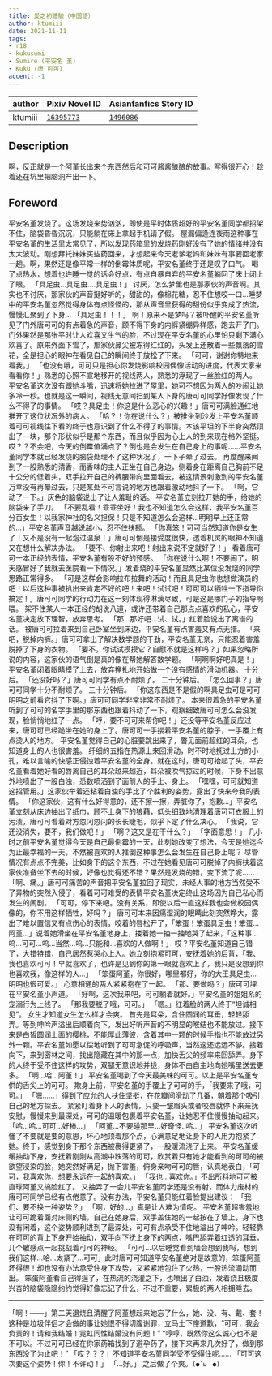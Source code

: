 ```yaml
---
title: 愛之初體驗（中国語）
author: ktumiii
date: 2021-11-11
tags:
- r18
- kukusumi
- Sumire (平安名 堇)
- Kuku (唐 可可)
accent: -1
---
```


| author | Pixiv Novel ID | Asianfanfics Story ID |
| ------ | -------------- | --------------------- |
| ktumiii | [`16395773`](https://www.pixiv.net/novel/show.php?id=16395773) | [`1496086`](https://www.asianfanfics.com/story/view/1496086/) |

## Description

啊，反正就是一个阿堇长出来个东西然后和可可酱酱酿酿的故事。写得很开心！趁着还在坑里把脑洞产出一下。

<!-- more -->

## Foreword

平安名堇发烧了。这场发烧来势汹汹，即使是平时体质超好的平安名堇同学都招架不住，脑袋昏昏沉沉，只能躺在床上拿起手机请了假。
屋漏偏逢连夜雨这种事在平安名堇的生活里太常见了，所以发现药箱里的发烧药刚好没有了她的情绪并没有太大波动。刚想拜托妹妹买些药回来，才想起来今天老爹老妈和妹妹有事要回老家一趟。啊，果然还是像平常一样的倒霉体质呢，平安名堇终于还是叹了口气。
喝了点热水，想着也许睡一觉的话会好点，有点自暴自弃的平安名堇躺回了床上闭上了眼。
「具足虫…具足虫….具足虫！」
讨厌，怎么梦里也是那家伙的声音啊。其实也不讨厌，那家伙的声音挺好听的，甜甜的，像棉花糖，忍不住想咬一口…睡梦中的平安名堇忽然觉得身体有点怪怪的，那从声音里获得的甜份似乎变成了热流，慢慢汇聚到了下身…
「具足虫！！！」
啊！原来不是梦吗？被吓醒的平安名堇听见了门外唐可可的有点着急的声音，顾不得下身的内裤紧绷异样感，跑去开了门。
门外果然是那张平时让人欢喜又生气的脸，不过现在平安名堇的心里怕只剩下满心欢喜了。原来外面下雪了，那家伙鼻尖被冻得红红的，头发上还散着一些飘落的雪花，全是担心的眼神在看见自己的瞬间终于放松了下来。
「可可，谢谢你特地来看我。」
「也没有哦，可可只是担心你发烧影响校园偶像活动的进度，代表大家来看看你！」熟悉的心照不宣地移开的视线两人，熟悉的浮现了一丝脸红的两人。
平安名堇这次没有跟她斗嘴，迅速将她拉进了屋里，她可不想因为两人的吵闹让她多冷一秒。也就是这一瞬间，视线无意间扫到某人下身的唐可可同学好像发现了什么不得了的事情。
「哎？具足虫！你这是什么恶心的兴趣！」唐可可满脸通红地推开了这位状况外的病人。
「哈？！你在说什么？」被推坐到沙发上平安名堇顺着可可视线往下看的终于也意识到了什么不得了的事情。本该平坦的下半身突然顶出了一块，那个形状似乎是那个东西，而且似乎因为心上人的到来现在格外坚挺。
哎？？不会吧，今天的倒霉值满点了？倒也是会发生在自己身上的事呢……平安名堇同学本就已经发烧的脑袋处理不了这种状况了，一下子晕了过去。
再度醒来闻到了一股熟悉的清香，而香味的主人正坐在自己身边，侧着身在距离自己胸前不足十公分的低着头，双手拉开自己的裤腰带向里面看去，被这情景刺激到的平安名堇万幸没有再晕过去，只是某处不可言说的地方也跟着激动地抖了一下。
「啊，它动了一下。」灰色的脑袋说出了让人羞耻的话。
平安名堇立刻拉开她的手，给她的脑袋来了手刀。
「不要乱看！乖乖坐好！我也不知道怎么会这样，我平安名堇百分百女生！以我家神社的名义担保！只是不知道怎么会这样…明明早上还正常的…」平安名堇声音越说越小，忍不住扶额。
「你真笨！可可当然知道你是女生了！又不是没有一起泡过温泉！」唐可可倒是接受度很快，透着机灵的眼神不知道又在想什么解决办法。
「要不、你射出来吧！射出来说不定就好了！」
看着唐可可一本正经的表情，平安名堇有股不好的预感。
「你在说什么啊！不要闹了，明天感冒好了我就去医院看一下情况。」发着烧的平安名堇显然比某位没发烧的同学思路正常得多。
「可是这样会影响拉布拉舞的活动！而且具足虫你也想做演员的吧！以后这种事被扒出来肯定不好的吧！来吧！试试吧！可可可以牺牲一下指导你搞定！」唐可可同学的行动力在这一刻体现得淋漓尽致，可是这是哪门子的指导啊喂。
架不住某人一本正经的胡说八道，或许还带着自己那点点喜欢的私心，平安名堇决定放下理智，放弃思考。
「那…那好吧…试、试。」红着脸说出了离谱的话。
被唐可可拉着来到自己卧室坐到床边，平安名堇有点害羞又有点无措。
「来吧，脱掉内裤。」唐可可拿出了解决数学题的干劲，平安名堇无奈，只能忍着害羞脱掉了下身的衣物。
「要不，你试试摸摸它？自慰不就是这样吗？」如果忽略所说的内容，这家伙的语气倒是真的像在帮她解答数学题。
「啊啊啊好吧真是！」平安名堇闭着眼睛摸了上去，放弃挣扎地开始做一个没有感情的滑动机器。
十分后。
「还没好吗？」唐可可同学有点不耐烦了。
二十分钟后。
「怎么回事？」唐可可同学十分不耐烦了。
三十分钟后。
「你这东西是不是假的啊具足虫可是可可明明之前看它抖了下啊。」唐可可同学非常非常不耐烦了。
本来很着急的平安名堇听到了可可的名字手里的那东西也跟着抖动了一下，观察细致唐可可怎么会没发现，脸悄悄地红了一点。
「哼，要不可可来帮你吧！」还没等平安名堇反应过来，唐可可已经跪坐在她的身上了。唐可可一手搂着平安名堇的脖子，一手覆上有点烫人的地方。
平安名堇觉得自己的心脏要跳出来了，瞥见面前超红的耳朵，也知道身上的人也很害羞。
纤细的五指在热源上来回滑动，时不时地抚过上方的小孔，难以言喻的快感正侵蚀着平安名堇的全身。就在这时，唐可可抬起了头，平安名堇看着她好看的唇离自己的耳朵越来越近，耳朵被吹气掠过的时候，下身不出意外地喷出了一股白浊，悉数喷洒到了面前人的手上、身上。
「嘿嘿，可可就知道这招管用。」这家伙举着还粘着白浊的手比了个胜利的姿势，露出了快来夸我的表情。
「你这家伙，这有什么好得意的，还不擦一擦，弄脏你了，抱歉…」平安名堇立刻从床边抽出了纸巾，顾不上身下的狼藉，低头细致地清理着唐可可衣服上的污渍，唐可可看着对方忽闪忽闪的长长睫毛，似乎下定了什么决心。
「我说，它还没消失，要不，我们做吧！」
「啊？这又是在干什么？」
「字面意思！」
几小时之前平安名堇觉得今天是自己最倒霉的一天，此刻她改变了想法，今天是她迄今为止最幸福的一天，不然被喜欢的人推倒这种事怎么会发生在自己身上呢？
尽管情况有点点不完美，比如身下的这个东西，不过在她看见唐可可脱掉了内裤扶着这家伙准备坐下去的时候，好像也觉得还不错？果然是发烧的错，变下流了呢……
「啊、痛。」唐可可痛苦的声音把平安名堇拉回了现实，未经人事的地方当然受不了异物的突然入侵了，看着可可难受的表情平安名堇决定终止这场因为自己私心而发生的闹剧。
「可可，停下来吧。没有关系，即使以后一直这样我也会做校园偶像的，你不用这样牺牲，好吗？」
唐可可本来因痛湿润的眼睛此刻突然睁大，露出了难以置信又有点伤心的表情，咬着的唇松开了，「笨蛋！笨蛋具足虫！笨蛋…阿堇…」说着她滑坐在平安名堇地身上，搂着她一抽一抽地哭了起来，「这种事…呜…可可…呜…当然…呜…只能和…喜欢的人做啊！」
哎？平安名堇知道自己错了，大错特错，自己居然惹哭心上人。她立刻抱紧可可，安抚着她的后背，「我、我也喜欢可可！早就喜欢了，也许是见到你的第一眼就喜欢上了，我只是没想到你也喜欢我，像这样的人…」
「笨蛋阿堇，你很好，哪里都好，你的大王具足虫…明明也很可爱。」
心意相通的两人紧紧抱在了一起。
「那、要做吗？」唐可可埋在平安名堇小声道。
「好啊，这次我来吧，可可躺着就好。」平安名堇的姐姐系的宠溺行为上线了。
「那我要脱了哦，可可。」
「嗯。」红着脸的两人终于“坦诚相见”。
女生才知道女生怎么样才会爽。
首先是耳朵，含住圆润的耳垂，轻轻舔弄。等到呻吟声溢出后顺着向下，发出好听声音的不明显的喉结也不能放过。接下来是白皙圆润上面的樱桃，不能厚此薄彼，含着其中一颗的时候手指也不能放过另外一颗。平安名堇如愿以偿地听到了可可急促的呼吸声，当然这还远远不够。接着向下，来到密林之间，找出隐藏在其中的那一点，加快舌尖的频率来回舔弄。身下的人终于受不住这样的攻势，双腿无意识地并拢，身体不由自主地向她嘴里送去更多。
「啊…哈…阿堇！」
平安名堇喝到了今天最美味的可可。以上是平安名堇专供的舌尖上的可可。
欺身上前，平安名堇的手覆上了可可的手，「我要来了哦，可可。」
「嗯……」得到了应允的人扶住坚挺，在花瓣间滑动了几番，朝着那个吸引自己的地方探去。
紧紧盯着身下人的表情，只要一皱眉头或者咬唇就停下来亲抚安慰，慢慢来到最深处，可可的温暖包裹着平安名堇，让她忍不住慢慢抽动起来。
「哈…哈…可可…好棒…」
「阿堇…不要碰那里…好奇怪..哈…」
平安名堇这次听懂了不要就是要的意思，坏心地顶着那个点，心满意足地让身下的人用力抱紧了她。终于，感觉到身下那个东西被裹得更紧了，一股暖流浇了上来。
平安名堇缓缓抽动下身，安抚着刚刚从高潮中跌落的可可，欣赏着只有她才能看到的可可的被欲望浸染的脸，她突然好满足，抛下害羞，俯身亲吻可可的唇，认真地表白，「可可，我喜欢你，想要永远在一起的喜欢。」
「我也…喜欢你。」不出所料地可可被直球阿堇又搞脸红了。
又抽弄了一会儿平安名堇同学还是没有射，而体力废材的唐可可同学已经有点倦意了。没有办法，平安名堇只能红着脸提出建议：
「我们、要不换一种姿势？」
「啊，好的…」真是让人难为情呢。
平安名堇超害羞地让可可跪着面对床侧的墙，自己在她身后，双手盖住她的一起按在了墙上，身下也没有闲着，这个姿势顺利进到了最深处，可可有点承受不住地溢出了呻吟。轻轻靠在可可的背上下身开始抽动，双手向下抚上身下的两点，嘴巴舔弄着红透的耳垂，几个敏感点一起挑战着可可的神经。
「可可…以后睡觉看到墙会想到我吗，想到我们这样…哈…太紧了…可可」此时唐可可知道平安名堇绝对是故意的，笨蛋阿堇坏得很！却也没有办法承受住身下攻势，又紧紧地包住了火热，一股热流涌动而出。
笨蛋阿堇看自己得逞了，在热流的浇灌之下，也喷出了白浊，发着烧且极度兴奋的脑袋隐隐约约觉得好像忘记了什么，不过不重要，累极的两人相拥睡去。

***

「啊！——」第二天退烧且清醒了阿堇想起来她忘了什么，她、没、有、戴、套！这种是垃圾伴侣才会做的事让她恨不得切腹谢罪，立马土下座道歉，“可可，我会负责的！请和我结婚！霓虹同性结婚没有问题！”
“哼哼，既然你这么诚心也不是不可以。不过可可已经在你家药箱找到了避孕药了，接下来再来几次好了，做到那东西没了为止吧！”
「哎？？？」不知道平安名堇同学受不受得住呢……
「可可这次要这个姿势！你！不许动！」
「…好。」
之后做了个爽。`(●´ω｀●)`
